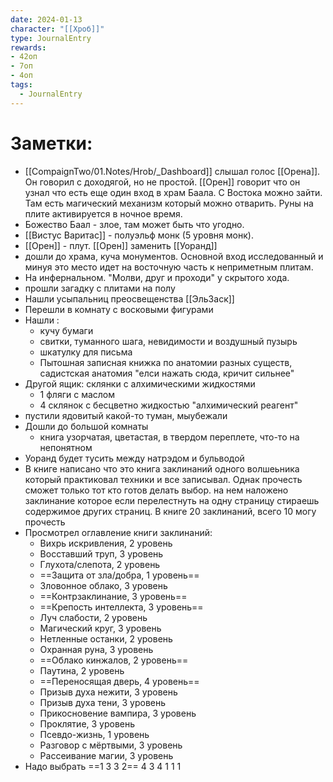 ```yaml
---
date: 2024-01-13
character: "[[Хроб]]"
type: JournalEntry
rewards: 
- 42оп
- 7оп
- 4оп
tags:
  - JournalEntry
---
```

# Заметки:
- [[CompaignTwo/01.Notes/Hrob/_Dashboard]] слышал голос [[Орена]]. Он говорил с доходягой, но не простой. [[Орен]] говорит что он узнал что есть еще один вход в храм Баала. С Востока можно зайти. Там есть магический механизм который можно отварить. Руны на плите активируется в ночное время.
- Божество Баал - злое, там может быть что угодно.
- [[Вистус Варитас]] - полуэльф монк (5 уровня монк).
- [[Орен]] - плут. [[Орен]] заменить [[Уоранд]]
- дошли до храма, куча монументов. Основной вход исследованный и минуя это место идет на восточную часть к неприметным плитам.
- На инфернальном. "Молви, друг и проходи" у скрытого хода.
- прошли загадку с плитами на полу
- Нашли усыпальниц преосвещенства [[ЭльЗаск]]
- Перешли в комнату с восковыми фигурами
- Нашли :
	- кучу бумаги
	- свитки, туманного шага, невидимости и воздушный пузырь
	- шкатулку для письма
	- Пытошная записная книжка по анатомии разных существ, садистская анатомия "елси нажать сюда, кричит сильнее"
- Другой ящик: склянки с алхимическими жидкостями
	- 1 фляги с маслом
	- 4 склянок с бесцветно жидкостью "алхимический реагент"
- пустили ядовитый какой-то туман, мыубежали
- Дошли до большой комнаты
	- книга узорчатая, цветастая, в твердом переплете, что-то на непонятном
- Уоранд будет тусить между натрэдом и бульводой
- В книге написано что это книга заклинаний одного волшеьника который практиковал техники и все записывал. Однак прочесть сможет только тот кто готов делать выбор. на нем наложено заклинание которое если перелестнуть на одну страницу стираешь содержимое других страниц. В книге 20 заклинаний, всего 10 могу прочесть
- Просмотрел оглавление книги заклинаний:
	- Вихрь искривления, 2 уровень
	- Восставший труп, 3 уровень
	- Глухота/слепота, 2 уровень
	- ==Защита от зла/добра, 1 уровень==
	- Зловонное облако, 3 уровень
	- ==Контрзаклинание, 3 уровень==
	- ==Крепость интеллекта, 3 уровень==
	- Луч слабости, 2 уровень
	- Магический круг, 3 уровень
	- Нетленные останки, 2 уровень
	- Охранная руна, 3 уровень
	- ==Облако кинжалов, 2 уровень==
	- Паутина, 2 уровень
	- ==Переносящая дверь, 4 уровень==
	- Призыв духа нежити, 3 уровень
	- Призыв духа тени, 3 уровень
	- Прикосновение вампира, 3 уровень
	- Проклятие, 3 уровень
	- Псевдо-жизнь, 1 уровень
	- Разговор с мёртвыми, 3 уровень
	- Рассеивание магии, 3 уровень
- Надо выбрать ==1 3 3 2== 4 3 4 1 1 1